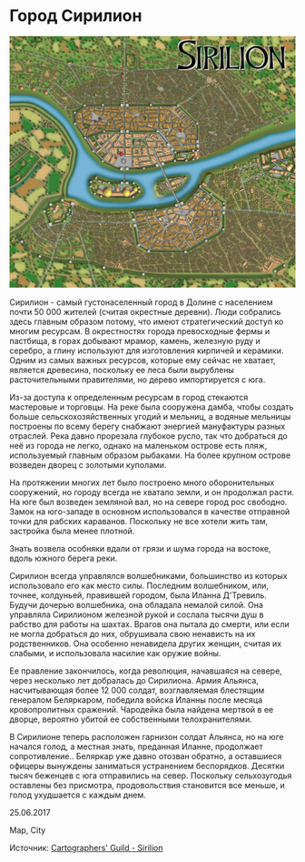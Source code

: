 # Город Сирилион 

<p class='noRedString'>
  <a href='archive/img/other/Sirilion_map.jpg' title='Открыть карту в полном размере'>
    <img src='archive/img/other/Sirilion_map.jpg' alt='Карта города'>
  </a>
</p>

Сирилион - самый густонаселенный город в Долине с населением почти 50 000 жителей (считая окрестные деревни). Люди собрались здесь главным образом потому, что имеют стратегический доступ ко многим ресурсам. В окрестностях города превосходные фермы и пастбища, в горах добывают мрамор, камень, железную руду и серебро, а глину используют для изготовления кирпичей и керамики. Одним из самых важных ресурсов, которые ему сейчас не хватает, является древесина, поскольку ее леса были вырублены расточительными правителями, но дерево импортируется с юга. 

Из-за доступа к определенным ресурсам в город стекаются мастеровые и торговцы. На реке была сооружена дамба, чтобы создать больше сельскохозяйственных угодий и мельниц, а водяные мельницы построены по всему берегу снабжают энергией мануфактуры разных отраслей. Река давно прорезала глубокое русло, так что добраться до неё из города не легко, однако на маленьком острове есть пляж, используемый главным образом рыбаками. На более крупном острове возведен дворец с золотыми куполами. 

На протяжении многих лет было построено много оборонительных сооружений, но городу всегда не хватало земли, и он продолжал расти. На юге был возведен земляной вал, но на севере город рос свободно. Замок на юго-западе в основном использовался в качестве отправной точки для рабских караванов. Поскольку не все хотели жить там, застройка была менее плотной. 

Знать возвела особняки вдали от грязи и шума города на востоке, вдоль южного берега реки. 

Сирилион всегда управлялся волшебниками, большинство из которых использовало его как место силы. Последним волшебником, или, точнее, колдуньей, правившей городом, была Иланна Д'Тревиль. Будучи дочерью волшебника, она обладала немалой силой. Она управляла Сирилионом железной рукой и сослала тысячи душ в рабство для работы на шахтах. Врагов она пытала до смерти, или если не могла добраться до них, обрушивала свою ненависть на их родственников. Она особенно ненавидела других женщин, считая их слабыми, и использовала насилие как оружие войны. 

Ее правление закончилось, когда революция, начавшаяся на севере, через несколько лет добралась до Сирилиона. Армия Альянса, насчитывающая более 12 000 солдат, возглавляемая блестящим генералом Беляркаром, победила войска Иланны после месяца кровопролитных сражений. Чародейка была найдена мертвой в ее дворце, вероятно убитой ее собственными телохранителями. 

В Сирилионе теперь расположен гарнизон солдат Альянса, но на юге начался голод, а местная знать, преданная Иланне, продолжает сопротивление.. Беляркар уже давно отозван обратно, а оставшиеся офицеры вынуждены заниматься устранением беспорядков. Десятки тысяч беженцев с юга отправились на север. Поскольку сельхозугодья оставлены без присмотра, продовольствия становится все меньше, и голод ухудшается с каждым днем. 

<p class='date noRedString'>25.06.2017</p>
<p class='hashtags'>Map, City</p>
<p class='noRedString'>Источник: <a href='https://www.cartographersguild.com/showthread.php?t=3155'>Cartographers' Guild - Sirilion</a></p>

